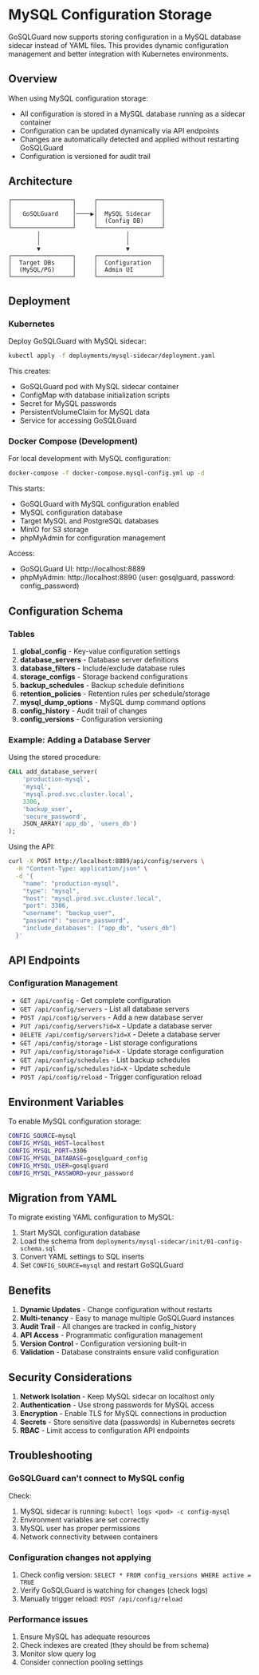 # MySQL Configuration Storage

GoSQLGuard now supports storing configuration in a MySQL database sidecar instead of YAML files. This provides dynamic configuration management and better integration with Kubernetes environments.

## Overview

When using MySQL configuration storage:
- All configuration is stored in a MySQL database running as a sidecar container
- Configuration can be updated dynamically via API endpoints
- Changes are automatically detected and applied without restarting GoSQLGuard
- Configuration is versioned for audit trail

## Architecture

```
┌─────────────────┐     ┌──────────────────┐
│                 │     │                  │
│   GoSQLGuard    │────▶│  MySQL Sidecar   │
│                 │     │  (Config DB)     │
└─────────────────┘     └──────────────────┘
        │                        │
        │                        │
        ▼                        ▼
┌─────────────────┐     ┌──────────────────┐
│  Target DBs     │     │  Configuration   │
│  (MySQL/PG)     │     │  Admin UI        │
└─────────────────┘     └──────────────────┘
```

## Deployment

### Kubernetes

Deploy GoSQLGuard with MySQL sidecar:

```bash
kubectl apply -f deployments/mysql-sidecar/deployment.yaml
```

This creates:
- GoSQLGuard pod with MySQL sidecar container
- ConfigMap with database initialization scripts
- Secret for MySQL passwords
- PersistentVolumeClaim for MySQL data
- Service for accessing GoSQLGuard

### Docker Compose (Development)

For local development with MySQL configuration:

```bash
docker-compose -f docker-compose.mysql-config.yml up -d
```

This starts:
- GoSQLGuard with MySQL configuration enabled
- MySQL configuration database
- Target MySQL and PostgreSQL databases
- MinIO for S3 storage
- phpMyAdmin for configuration management

Access:
- GoSQLGuard UI: http://localhost:8889
- phpMyAdmin: http://localhost:8890 (user: gosqlguard, password: config_password)

## Configuration Schema

### Tables

1. **global_config** - Key-value configuration settings
2. **database_servers** - Database server definitions
3. **database_filters** - Include/exclude database rules
4. **storage_configs** - Storage backend configurations
5. **backup_schedules** - Backup schedule definitions
6. **retention_policies** - Retention rules per schedule/storage
7. **mysql_dump_options** - MySQL dump command options
8. **config_history** - Audit trail of changes
9. **config_versions** - Configuration versioning

### Example: Adding a Database Server

Using the stored procedure:
```sql
CALL add_database_server(
    'production-mysql',
    'mysql',
    'mysql.prod.svc.cluster.local',
    3306,
    'backup_user',
    'secure_password',
    JSON_ARRAY('app_db', 'users_db')
);
```

Using the API:
```bash
curl -X POST http://localhost:8889/api/config/servers \
  -H "Content-Type: application/json" \
  -d '{
    "name": "production-mysql",
    "type": "mysql",
    "host": "mysql.prod.svc.cluster.local",
    "port": 3306,
    "username": "backup_user",
    "password": "secure_password",
    "include_databases": ["app_db", "users_db"]
  }'
```

## API Endpoints

### Configuration Management

- `GET /api/config` - Get complete configuration
- `GET /api/config/servers` - List all database servers
- `POST /api/config/servers` - Add a new database server
- `PUT /api/config/servers?id=X` - Update a database server
- `DELETE /api/config/servers?id=X` - Delete a database server
- `GET /api/config/storage` - List storage configurations
- `PUT /api/config/storage?id=X` - Update storage configuration
- `GET /api/config/schedules` - List backup schedules
- `PUT /api/config/schedules?id=X` - Update schedule
- `POST /api/config/reload` - Trigger configuration reload

## Environment Variables

To enable MySQL configuration storage:

```bash
CONFIG_SOURCE=mysql
CONFIG_MYSQL_HOST=localhost
CONFIG_MYSQL_PORT=3306
CONFIG_MYSQL_DATABASE=gosqlguard_config
CONFIG_MYSQL_USER=gosqlguard
CONFIG_MYSQL_PASSWORD=your_password
```

## Migration from YAML

To migrate existing YAML configuration to MySQL:

1. Start MySQL configuration database
2. Load the schema from `deployments/mysql-sidecar/init/01-config-schema.sql`
3. Convert YAML settings to SQL inserts
4. Set `CONFIG_SOURCE=mysql` and restart GoSQLGuard

## Benefits

1. **Dynamic Updates** - Change configuration without restarts
2. **Multi-tenancy** - Easy to manage multiple GoSQLGuard instances
3. **Audit Trail** - All changes are tracked in config_history
4. **API Access** - Programmatic configuration management
5. **Version Control** - Configuration versioning built-in
6. **Validation** - Database constraints ensure valid configuration

## Security Considerations

1. **Network Isolation** - Keep MySQL sidecar on localhost only
2. **Authentication** - Use strong passwords for MySQL access
3. **Encryption** - Enable TLS for MySQL connections in production
4. **Secrets** - Store sensitive data (passwords) in Kubernetes secrets
5. **RBAC** - Limit access to configuration API endpoints

## Troubleshooting

### GoSQLGuard can't connect to MySQL config

Check:
1. MySQL sidecar is running: `kubectl logs <pod> -c config-mysql`
2. Environment variables are set correctly
3. MySQL user has proper permissions
4. Network connectivity between containers

### Configuration changes not applying

1. Check config version: `SELECT * FROM config_versions WHERE active = TRUE`
2. Verify GoSQLGuard is watching for changes (check logs)
3. Manually trigger reload: `POST /api/config/reload`

### Performance issues

1. Ensure MySQL has adequate resources
2. Check indexes are created (they should be from schema)
3. Monitor slow query log
4. Consider connection pooling settings